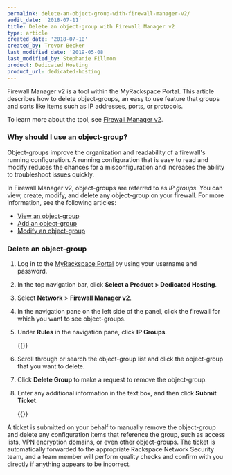 ```yaml
---
permalink: delete-an-object-group-with-firewall-manager-v2/
audit_date: '2018-07-11'
title: Delete an object-group with Firewall Manager v2
type: article
created_date: '2018-07-10'
created_by: Trevor Becker
last_modified_date: '2019-05-08'
last_modified_by: Stephanie Fillmon
product: Dedicated Hosting
product_url: dedicated-hosting
---
```


Firewall Manager v2 is a tool within the MyRackspace Portal. This article describes how to delete object-groups, an easy to use feature that groups and sorts like items such as IP addresses, ports, or protocols.

To learn more about the tool, see [Firewall Manager v2](/how-to/firewall-manager-v2).

### Why should I use an object-group?

Object-groups improve the organization and readability of a firewall's running configuration. A running configuration that is easy to read and modify reduces the chances for a misconfiguration and increases the ability to troubleshoot issues quickly.

In Firewall Manager v2, object-groups are referred to as *IP groups*. You can view, create, modify, and delete any object-group on your firewall. For more information, see the following articles:

- [View an object-group](/how-to/view-an-object-group-with-firewall-manager-v2)
- [Add an object-group](/how-to/create-an-object-group-with-firewall-manager-v2)
- [Modify an object-group](/how-to/modify-an-object-group-with-firewall-manager-v2)


### Delete an object-group

1. Log in to the [MyRackspace Portal](https://login.rackspace.com/) by using your username and password.

2. In the top navigation bar, click **Select a Product > Dedicated Hosting**.

3. Select **Network** > **Firewall Manager v2**.

4. In the navigation pane on the left side of the panel, click the firewall for which you want to see object-groups.

5. Under **Rules** in the navigation pane, click **IP Groups**.

    {{<image src="ip-groups.png" alt="" title="">}}

6. Scroll through or search the object-group list and click the object-group that you want to delete.

7. Click **Delete Group** to make a request to remove the object-group.

8. Enter any additional information in the text box, and then click **Submit Ticket**.

    {{<image src="delete-object-group.png" alt="" title="">}}

A ticket is submitted on your behalf to manually remove the object-group and
delete any configuration items that reference the group, such as access lists, VPN encryption domains, or even other object-groups. The ticket is automatically forwarded to the appropriate Rackspace Network Security team, and a team member will perform quality checks and confirm with you directly if anything appears to be incorrect.
